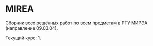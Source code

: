 # MIREA

Сборник всех решённых работ по всем предметам в РТУ МИРЭА (направление 09.03.04).

Текущий курс: 1.
